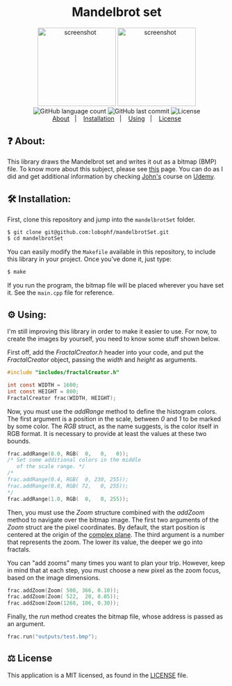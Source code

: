 <h1 align="center"> Mandelbrot set </h1>

<p align="center">
  <img height="180px" alt="screenshot" src="https://dl.dropboxusercontent.com/s/g3i2o08odw4lvay/fractal1.jpg?dl=0">
  <img height="180px" alt="screenshot" src="https://dl.dropboxusercontent.com/s/atnz4s4u8ryy0o0/fractal2.jpg?dl=0">
  <br>
  <img alt="GitHub language count" src="https://img.shields.io/github/languages/count/lobophf/mandelbrotSet">	
  <img alt="GitHub last commit" src="https://img.shields.io/github/last-commit/lobophf/mandelbrotSet">
  <img alt="License" src="https://img.shields.io/badge/license-MIT-brightgreen"> 
  <br>
  <a href="#question-about">About</a>&nbsp;&nbsp;&nbsp;|&nbsp;&nbsp;&nbsp;
  <a href="#hammer_and_wrench-installation">Installation</a>&nbsp;&nbsp;&nbsp;|&nbsp;&nbsp;&nbsp;
  <a href="#gear-using">Using</a>&nbsp;&nbsp;&nbsp;|&nbsp;&nbsp;&nbsp;
  <a href="#balance_scale-license">License</a>	
<p>

## :question: About:
This library draws the Mandelbrot set and writes it out as a bitmap (BMP) file. To know more about this
subject, please see [this](https://en.wikipedia.org/wiki/Mandelbrot_set) page. You can do as I did and 
get additional information by checking [John's](https://twitter.com/caveofjohn?lang=en) course on 
[Udemy](https://www.udemy.com/course/learn-advanced-c-programming/).

## :hammer_and_wrench: Installation:
First, clone this repository and jump into the `mandelbrotSet` folder.

```sh
$ git clone git@github.com:lobophf/mandelbrotSet.git 
$ cd mandelbrotSet
```

You can easily modify the `Makefile` available in this repository, to include 
this library in your project. Once you've done it, just type:

```sh
$ make
```
If you run the program, the bitmap file will be placed wherever you have set it. See the 
`main.cpp` file for reference.

## :gear: Using:
I'm still improving this library in order to make it easier to use. For now, 
to create the images by yourself, you need to know some stuff shown below.

First off, add the *FractalCreator.h* header into your code, and put the 
*FractalCreator* object, passing the *width* and *height* as arguments.

```C
#include "includes/fractalCreator.h"

int const WIDTH = 1600;
int const HEIGHT = 800;
FractalCreator frac(WIDTH, HEIGHT); 
```
Now, you must use the *addRange* method to define the histogram colors. The first argument 
is a position in the scale, between *0* and *1* to be marked by some color. The *RGB* struct, 
as the name suggests, is the color itself in RGB format. It is necessary to provide at least 
the values at these two bounds.

```C
frac.addRange(0.0, RGB(  0,   0,   0));
/* Set some additional colors in the middle 
   of the scale range. */
/* 
frac.addRange(0.4, RGB(  0, 230, 255));
frac.addRange(0.8, RGB( 72,   0, 255));
*/
frac.addRange(1.0, RGB(  0,   0, 255));
```

Then, you must use the *Zoom* structure combined with the *addZoom* method to 
navigate over the bitmap image. The first two arguments of the *Zoom* struct are 
the pixel coordinates. By default, the start position is centered at the origin 
of the [complex plane](https://en.wikipedia.org/wiki/Complex_plane). The third 
argument is a number that represents the zoom. The lower its value, the deeper we 
go into fractals.

You can "add zooms" many times you want to plan your trip. However, keep in mind 
that at each step, you must choose a new pixel as the zoom focus, based on the 
image dimensions.

```C
frac.addZoom(Zoom( 500, 366, 0.10));
frac.addZoom(Zoom( 522,  20, 0.05));
frac.addZoom(Zoom(1268, 106, 0.30));
```

Finally, the *run* method creates the bitmap file, whose address is passed as an argument.

```C
frac.run("outputs/test.bmp");
```

## :balance_scale: License
This application is a MIT licensed, as found in the [LICENSE](./LICENSE) file.
